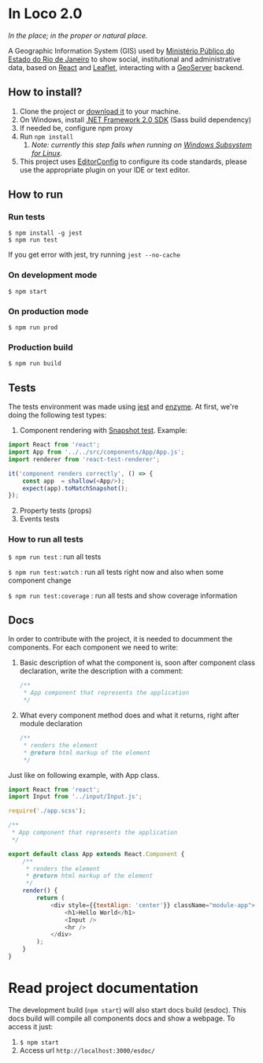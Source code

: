 # In Loco 2.0
_In the place; in the proper or natural place._

A Geographic Information System (GIS) used by [Ministério Público do Estado do Rio de Janeiro](http://www.mprj.mp.br/) to show social, institutional and administrative data, based on [React](https://facebook.github.io/react/) and [Leaflet](http://leafletjs.com/), interacting with a [GeoServer](http://geoserver.org/) backend.


## How to install?
1. Clone the project or [download it](https://github.com/MinisterioPublicoRJ/inLoco-2.0/archive/develop.zip) to your machine.
1. On Windows, install [.NET Framework 2.0 SDK](https://www.microsoft.com/en-us/download/confirmation.aspx?id=15354) (Sass build dependency)
1. If needed be, configure npm proxy
1. Run `npm install`
    1. _Note: currently this step fails when running on [Windows Subsystem for Linux](https://blogs.msdn.microsoft.com/commandline/learn-about-bash-on-windows-subsystem-for-linux/)._
1. This project uses [EditorConfig](http://editorconfig.org/) to configure its code standards, please use the appropriate plugin on your IDE or text editor.

## How to run

### Run tests

```
$ npm install -g jest
$ npm run test
```
If you get error with jest, try running `jest --no-cache`

### On development mode

```
$ npm start
```

### On production mode

```
$ npm run prod
```

### Production build

```
$ npm run build
```

## Tests
The tests environment was made using [jest](https://facebook.github.io/jest/) and [enzyme](https://github.com/airbnb/enzyme). At first, we're doing the following test types:
1. Component rendering with [Snapshot test](https://facebook.github.io/jest/docs/snapshot-testing.html). Example:

```javascript
import React from 'react';
import App from '../../src/components/App/App.js';
import renderer from 'react-test-renderer';

it('component renders correctly', () => {
    const app  = shallow(<App/>);
    expect(app).toMatchSnapshot();
});
```

2. Property tests (props)
3. Events tests

### How to run all tests
`$ npm run test` : run all tests

`$ npm run test:watch` : run all tests right now and also when some component change

`$ npm run test:coverage` : run all tests and show coverage information

## Docs
In order to contribute with the project, it is needed to documment the components. For each component we need to write:
1. Basic description of what the component is, soon after component class declaration, write the description with a comment:
    ```javascript
    /**
     * App component that represents the application
     */
     ```
1. What every component method does and what it returns, right after module declaration
    ```javascript
    /**
     * renders the element
     * @return html markup of the element
     */
     ```

Just like on following example, with App class.
```javascript
import React from 'react';
import Input from '../input/Input.js';

require('./app.scss');

/**
 * App component that represents the application
 */

export default class App extends React.Component {
    /**
     * renders the element
     * @return html markup of the element
     */
    render() {
        return (
            <div style={{textAlign: 'center'}} className="module-app">
                <h1>Hello World</h1>
                <Input />
                <hr />
            </div>
        );
    }
}
```
# Read project documentation
The development build (`npm start`) will also start docs build (esdoc). This docs build will compile all components docs and show a webpage. To access it just:
1. `$ npm start`
1. Access url `http://localhost:3000/esdoc/`
